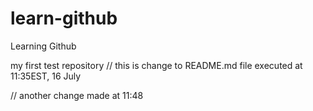 # learn-github
Learning Github

my first test repository
// this is change to README.md file executed at 11:35EST, 16 July

// another change made at 11:48

